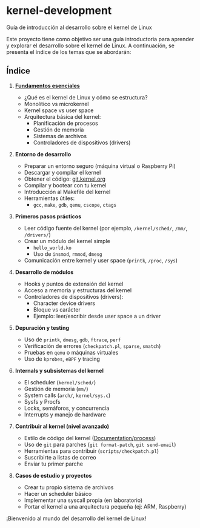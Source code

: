 # kernel-development
Guía de introducción al desarrollo sobre el kernel de Linux

Este proyecto tiene como objetivo ser una guía introductoria para aprender y explorar el desarrollo sobre el kernel de Linux. A continuación, se presenta el índice de los temas que se abordarán:

## Índice

1. **[Fundamentos esenciales](./1-fundamentos-esenciales.md)** 
   - ¿Qué es el kernel de Linux y cómo se estructura?  
   - Monolítico vs microkernel  
   - Kernel space vs user space  
   - Arquitectura básica del kernel:  
     - Planificación de procesos  
     - Gestión de memoria  
     - Sistemas de archivos  
     - Controladores de dispositivos (drivers)  

2. **Entorno de desarrollo**  
   - Preparar un entorno seguro (máquina virtual o Raspberry Pi)  
   - Descargar y compilar el kernel  
   - Obtener el código: [git.kernel.org](https://git.kernel.org)  
   - Compilar y bootear con tu kernel  
   - Introducción al Makefile del kernel  
   - Herramientas útiles:  
     - `gcc`, `make`, `gdb`, `qemu`, `cscope`, `ctags`  

3. **Primeros pasos prácticos**  
   - Leer código fuente del kernel (por ejemplo, `/kernel/sched/`, `/mm/`, `/drivers/`)  
   - Crear un módulo del kernel simple  
     - `hello_world.ko`  
     - Uso de `insmod`, `rmmod`, `dmesg`  
   - Comunicación entre kernel y user space (`printk`, `/proc`, `/sys`)  

4. **Desarrollo de módulos**  
   - Hooks y puntos de extensión del kernel  
   - Acceso a memoria y estructuras del kernel  
   - Controladores de dispositivos (drivers):  
     - Character device drivers  
     - Bloque vs carácter  
     - Ejemplo: leer/escribir desde user space a un driver  

5. **Depuración y testing**  
   - Uso de `printk`, `dmesg`, `gdb`, `ftrace`, `perf`  
   - Verificación de errores (`checkpatch.pl`, `sparse`, `smatch`)  
   - Pruebas en `qemu` o máquinas virtuales  
   - Uso de `kprobes`, `eBPF` y tracing  

6. **Internals y subsistemas del kernel**  
   - El scheduler (`kernel/sched/`)  
   - Gestión de memoria (`mm/`)  
   - System calls (`arch/`, `kernel/sys.c`)  
   - Sysfs y Procfs  
   - Locks, semáforos, y concurrencia  
   - Interrupts y manejo de hardware  

7. **Contribuir al kernel (nivel avanzado)**  
   - Estilo de código del kernel ([Documentation/process](https://www.kernel.org/doc/html/latest/process/index.html))  
   - Uso de `git` para parches (`git format-patch`, `git send-email`)  
   - Herramientas para contribuir (`scripts/checkpatch.pl`)  
   - Suscribirte a listas de correo  
   - Enviar tu primer parche  

8. **Casos de estudio y proyectos**  
   - Crear tu propio sistema de archivos  
   - Hacer un scheduler básico  
   - Implementar una syscall propia (en laboratorio)  
   - Portar el kernel a una arquitectura pequeña (ej: ARM, Raspberry)  

¡Bienvenido al mundo del desarrollo del kernel de Linux!
